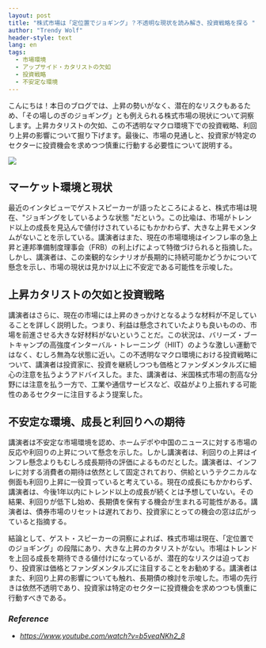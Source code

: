 ```yaml
---
layout: post
title: "株式市場は「定位置でジョギング」？不透明な現状を読み解き、投資戦略を探る "
author: "Trendy Wolf"
header-style: text
lang: en
tags:
  - 市場環境
  - アップサイド・カタリストの欠如
  - 投資戦略
  - 不安定な環境
---
```


こんにちは！本日のブログでは、上昇の勢いがなく、潜在的なリスクもあるため、「その場しのぎのジョギング」とも例えられる株式市場の現状について洞察します。上昇カタリストの欠如、この不透明なマクロ環境下での投資戦略、利回り上昇の影響について掘り下げます。最後に、市場の見通しと、投資家が特定のセクターに投資機会を求めつつ慎重に行動する必要性について説明する。

<img
    src="https://i.ytimg.com/vi/b5veaNKh2_8/hqdefault.jpg"
/>






## マーケット環境と現状

最近のインタビューでゲストスピーカーが語ったところによると、株式市場は現在、"ジョギングをしているような状態 "だという。この比喩は、市場がトレンド以上の成長を見込んで値付けされているにもかかわらず、大きな上昇モメンタムがないことを示している。講演者はまた、現在の市場環境はインフレ率の急上昇と連邦準備制度理事会（FRB）の利上げによって特徴づけられると指摘した。しかし、講演者は、この楽観的なシナリオが長期的に持続可能かどうかについて懸念を示し、市場の現状は見かけ以上に不安定である可能性を示唆した。



## 上昇カタリストの欠如と投資戦略

講演者はさらに、現在の市場には上昇のきっかけとなるような材料が不足していることを詳しく説明した。つまり、利益は懸念されていたよりも良いものの、市場を前進させる大きな好材料がないということだ。この状況は、バリーズ・ブートキャンプの高強度インターバル・トレーニング（HIIT）のような激しい運動ではなく、むしろ無為な状態に近い。この不透明なマクロ環境における投資戦略について、講演者は投資家に、投資を継続しつつも価格とファンダメンタルズに細心の注意を払うようアドバイスした。また、講演者は、米国株式市場の割高な分野には注意を払う一方で、工業や通信サービスなど、収益がより上振れする可能性のあるセクターに注目するよう提案した。



## 不安定な環境、成長と利回りへの期待

講演者は不安定な市場環境を認め、ホームデポや中国のニュースに対する市場の反応や利回りの上昇について懸念を示した。しかし講演者は、利回りの上昇はインフレ懸念よりもむしろ成長期待の評価によるものだとした。講演者は、インフレに対する消費者の期待は依然として固定されており、供給というテクニカルな側面も利回り上昇に一役買っていると考えている。現在の成長にもかかわらず、講演者は、今後1年以内にトレンド以上の成長が続くとは予想していない。その結果、利回りが低下し始め、長期債を保有する機会が生まれる可能性がある。講演者は、債券市場のリセットは遅れており、投資家にとっての機会の窓は広がっていると指摘する。

結論として、ゲスト・スピーカーの洞察によれば、株式市場は現在、「定位置でのジョギング」の段階にあり、大きな上昇のカタリストがない。市場はトレンドを上回る成長を期待できる値付けになっているが、潜在的なリスクは迫っており、投資家は価格とファンダメンタルズに注目することをお勧めする。講演者はまた、利回り上昇の影響についても触れ、長期債の検討を示唆した。市場の先行きは依然不透明であり、投資家は特定のセクターに投資機会を求めつつも慎重に行動すべきである。


### _Reference_
- _https://www.youtube.com/watch?v=b5veaNKh2_8_


